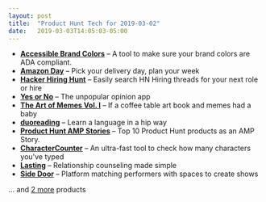 ```yaml
---
layout: post
title:  "Product Hunt Tech for 2019-03-02"
date:   2019-03-03T14:05:03-05:00
---
```


* **[Accessible Brand Colors](https://www.producthunt.com/posts/accessible-brand-colors?utm_campaign=producthunt-api&utm_medium=api&utm_source=Application%3A+Daily+Digest+RSS+%28ID%3A+3202%29)** – A tool to make sure your brand colors are ADA compliant.
* **[Amazon Day](https://www.producthunt.com/posts/amazon-day?utm_campaign=producthunt-api&utm_medium=api&utm_source=Application%3A+Daily+Digest+RSS+%28ID%3A+3202%29)** – Pick your delivery day, plan your week
* **[Hacker Hiring Hunt](https://www.producthunt.com/posts/hacker-hiring-hunt?utm_campaign=producthunt-api&utm_medium=api&utm_source=Application%3A+Daily+Digest+RSS+%28ID%3A+3202%29)** – Easily search HN Hiring threads for your next role or hire
* **[Yes or No](https://www.producthunt.com/posts/yes-or-no-2?utm_campaign=producthunt-api&utm_medium=api&utm_source=Application%3A+Daily+Digest+RSS+%28ID%3A+3202%29)** – The unpopular opinion app
* **[The Art of Memes Vol. I](https://www.producthunt.com/posts/the-art-of-memes-vol-i?utm_campaign=producthunt-api&utm_medium=api&utm_source=Application%3A+Daily+Digest+RSS+%28ID%3A+3202%29)** – If a coffee table art book and memes had a baby
* **[duoreading](https://www.producthunt.com/posts/duoreading?utm_campaign=producthunt-api&utm_medium=api&utm_source=Application%3A+Daily+Digest+RSS+%28ID%3A+3202%29)** – Learn a language in a hip way
* **[Product Hunt AMP Stories](https://www.producthunt.com/posts/product-hunt-amp-stories?utm_campaign=producthunt-api&utm_medium=api&utm_source=Application%3A+Daily+Digest+RSS+%28ID%3A+3202%29)** – Top 10 Product Hunt products as an AMP Story.
* **[CharacterCounter](https://www.producthunt.com/posts/charactercounter?utm_campaign=producthunt-api&utm_medium=api&utm_source=Application%3A+Daily+Digest+RSS+%28ID%3A+3202%29)** – An ultra-fast tool to check how many characters you've typed
* **[Lasting](https://www.producthunt.com/posts/lasting?utm_campaign=producthunt-api&utm_medium=api&utm_source=Application%3A+Daily+Digest+RSS+%28ID%3A+3202%29)** – Relationship counseling made simple
* **[Side Door](https://www.producthunt.com/posts/side-door?utm_campaign=producthunt-api&utm_medium=api&utm_source=Application%3A+Daily+Digest+RSS+%28ID%3A+3202%29)** – Platform matching performers with spaces to create shows

… and [2 more](https://www.producthunt.com/tech) products